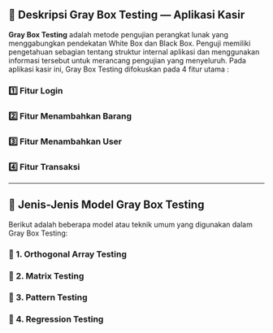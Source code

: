 ## 🧪 Deskripsi Gray Box Testing — Aplikasi Kasir 

**Gray Box Testing** adalah metode pengujian perangkat lunak yang menggabungkan pendekatan White Box dan Black Box. Penguji memiliki pengetahuan sebagian tentang struktur internal aplikasi dan menggunakan informasi tersebut untuk merancang pengujian yang menyeluruh. Pada aplikasi kasir ini, Gray Box Testing difokuskan pada 4 fitur utama :
### 1️⃣ Fitur Login  
### 2️⃣ Fitur Menambahkan Barang  
### 3️⃣ Fitur Menambahkan User  
### 4️⃣ Fitur Transaksi  

---

## 📘 Jenis-Jenis Model Gray Box Testing

Berikut adalah beberapa model atau teknik umum yang digunakan dalam Gray Box Testing:

### 🔹 1. **Orthogonal Array Testing**
### 🔹 2. **Matrix Testing**
### 🔹 3. **Pattern Testing**
### 🔹 4. **Regression Testing**
